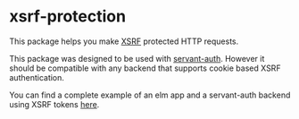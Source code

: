 # xsrf-protection

This package helps you make [XSRF](https://en.wikipedia.org/wiki/Cross-site_request_forgery) protected HTTP requests.

This package was designed to be used with [servant-auth](https://hackage.haskell.org/package/servant-auth). However it should be compatible with any
backend that supports cookie based XSRF authentication.

You can find a complete example of an elm app and a servant-auth backend using XSRF tokens [here](https://github.com/3kyro/servant-auth-elm.git).
